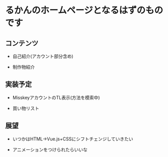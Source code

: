 # るかんのホームページとなるはずのものです

## コンテンツ

- 自己紹介(アカウント部分含め)

- 制作物紹介

## 実装予定

- MisskeyアカウントのTL表示(方法を模索中)

- 買い物リスト 

## 展望

- いつかはHTML→Vue.js+CSSにシフトチェンジしていきたい

- アニメーションをつけられたらいいな
